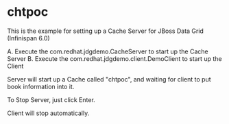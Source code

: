 chtpoc
======

This is the example for setting up a Cache Server for JBoss Data Grid (Infinispan 6.0)

A. Execute the com.redhat.jdgdemo.CacheServer to start up the Cache Server 
B. Execute the com.redhat.jdgdemo.client.DemoClient to start up the Client 

Server will start up a Cache called "chtpoc", and waiting for client to put book information into it. 

To Stop Server, just click Enter.

Client will stop automatically. 

